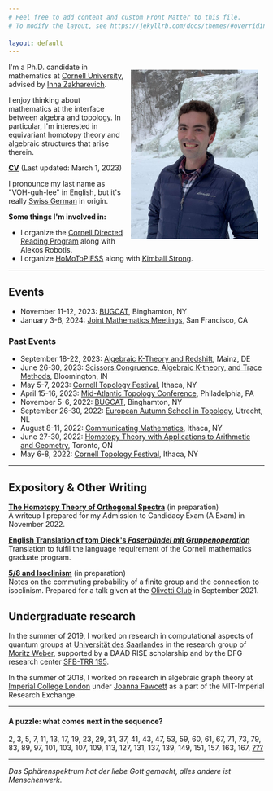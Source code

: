 ```yaml
---
# Feel free to add content and custom Front Matter to this file.
# To modify the layout, see https://jekyllrb.com/docs/themes/#overriding-theme-defaults

layout: default
---
```

<img src="assets/images/picture0.jpg" width=250 style="float: right; padding: 10pt">

I'm a Ph.D. candidate in mathematics at [Cornell University](https://math.cornell.edu), advised by [Inna Zakharevich](https://pi.math.cornell.edu/~zakh). 

I enjoy thinking about mathematics at the interface between algebra and topology. In particular, I'm interested in equivariant homotopy theory and algebraic structures that arise therein.

[__CV__](assets/pdf/cv-cv-2023-03-01.pdf) (Last updated: March 1, 2023)

I pronounce my last name as "VOH-guh-lee" in English, but it's really [Swiss German](https://en.wiktionary.org/wiki/V%C3%B6geli) in origin.

__Some things I'm involved in:__
- I organize the <a href="https://sites.google.com/cornell.edu/cornell-drp">Cornell Directed Reading Program</a> along with Alekos Robotis.
- I organize [HoMoToPIESS](homotopy) along with [Kimball Strong](https://e.math.cornell.edu/people/Kimball_Strong/).

---

## Events
- November 11-12, 2023: [BUGCAT](https://seminars.math.binghamton.edu/BUGCAT/index.html), Binghamton, NY
- January 3-6, 2024: [Joint Mathematics Meetings](https://www.jointmathematicsmeetings.org/meetings/national/jmm2024/2300_program_ss47.html), San Francisco, CA

### Past Events
- September 18-22, 2023: [Algebraic K-Theory and Redshift](https://redshift.mathi.uni-heidelberg.de/), Mainz, DE
- June 26-30, 2023: [Scissors Congruence, Algebraic K-theory, and Trace Methods](https://topology.math.indiana.edu/Summer2023/main.php), Bloomington, IN
- May 5-7, 2023: [Cornell Topology Festival](https://e.math.cornell.edu/sites/topology/2023/index_2023.php), Ithaca, NY
- April 15-16, 2023: [Mid-Atlantic Topology Conference](https://sites.google.com/view/mid-atlantic-topology/home), Philadelphia, PA
- November 5-6, 2022: [BUGCAT](https://seminars.math.binghamton.edu/BUGCAT/index.html), Binghamton, NY
- September 26-30, 2022: [European Autumn School in Topology](https://www.math.ru.nl/~sagave/east2022/), Utrecht, NL
- August 8-11, 2022: [Communicating Mathematics](https://sites.google.com/view/communicating-math/), Ithaca, NY
- June 27-30, 2022: [Homotopy Theory with Applications to Arithmetic and Geometry](http://www.fields.utoronto.ca/activities/21-22/homotopy), Toronto, ON
- May 6-8, 2022: [Cornell Topology Festival](https://e.math.cornell.edu/sites/topology/2022/index_2022.php), Ithaca, NY

---

## Expository & Other Writing

[__The Homotopy Theory of Orthogonal Spectra__]() (in preparation)  
A writeup I prepared for my Admission to Candidacy Exam (A Exam) in November 2022.

[__English Translation of tom Dieck's *Faserb&uuml;ndel mit Gruppenoperation*__](assets/pdf/dieck-buendel.pdf)  
Translation to fulfil the language requirement of the Cornell mathematics graduate program.

[__5/8 and Isoclinism__]() (in preparation)  
Notes on the commuting probability of a finite group and the connection to isoclinism. Prepared for a talk given at the [Olivetti Club](https://pi.math.cornell.edu/m/node/10767) in September 2021.

<!-- [__Counting Symmetries with Group Actions__](assets/pdf/group-actions.pdf)  
Notes from a class aimed at high school students taught at [Splash](https://esp.mit.edu/learn/index.html) in November 2019. -->

## Undergraduate research

In the summer of 2019, I worked on research in computational aspects of quantum groups at [Universit&auml;t des Saarlandes](https://www.uni-saarland.de/en/department/mathematics.html) in the research group of [Moritz Weber](https://www.math.uni-sb.de/ag/speicher/weberE.html), supported by a DAAD RISE scholarship and by the DFG research center [SFB-TRR 195](https://www.computeralgebra.de/sfb/).

In the summer of 2018, I worked on research in algebraic graph theory at [Imperial College London](https://www.imperial.ac.uk/mathematics) under [Joanna Fawcett](http://www.jfawcett.com/) as a part of the MIT-Imperial Research Exchange.		

---

#### __A puzzle: what comes next in the sequence?__  
2, 3, 5, 7, 11, 13, 17, 19, 23, 29, 31, 37, 41, 43, 47, 53, 59, 60, 61, 67, 71, 73, 79, 83, 89, 97, 101, 103, 107, 109, 113, 127, 131, 137, 139, 149, 151, 157, 163, 167, [???](https://oeis.org/A005180)

---

*Das Sph&auml;renspektrum hat der liebe Gott gemacht, alles andere ist Menschenwerk.*
